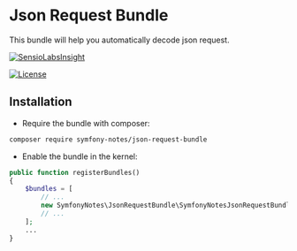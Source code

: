 # Json Request Bundle
This bundle will help you automatically decode json request.

[![SensioLabsInsight][sensiolabs-insight-image]][sensiolabs-insight-link]

[![License][license-image]][license-link]

Installation
------------
* Require the bundle with composer:

``` bash
composer require symfony-notes/json-request-bundle
```

* Enable the bundle in the kernel:

``` php
public function registerBundles()
{
    $bundles = [
        // ...
        new SymfonyNotes\JsonRequestBundle\SymfonyNotesJsonRequestBundle(),
        // ...
    ];
    ...
}
```

[license-link]: https://github.com/symfony-notes/json-request-bundle/blob/master/LICENSE
[license-image]: https://img.shields.io/dub/l/vibe-d.svg
[sensiolabs-insight-link]: https://insight.sensiolabs.com/projects/9a7946b5-3eec-4b5f-8382-7cb098ada63a
[sensiolabs-insight-image]: https://insight.sensiolabs.com/projects/9a7946b5-3eec-4b5f-8382-7cb098ada63a/big.png
